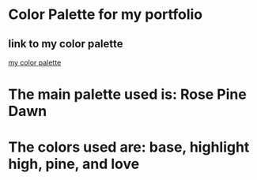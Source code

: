 # Color Palette for my portfolio 

## link to my color palette

[my color palette](https://rosepinetheme.com/palette)

# The main palette used is: Rose Pine Dawn
# The colors used are: base, highlight high, pine, and love